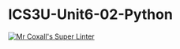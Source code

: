 # ICS3U-Unit6-02-Python

[![Mr Coxall's Super Linter](https://github.com/joannesanthosh/ICS3U-Unit6-02-Python/workflows/Mr%20Coxall's%20Super%20Linter/badge.svg)](https://github.com/joannesanthosh/ICS3U-Unit6-02-Python/actions/)
